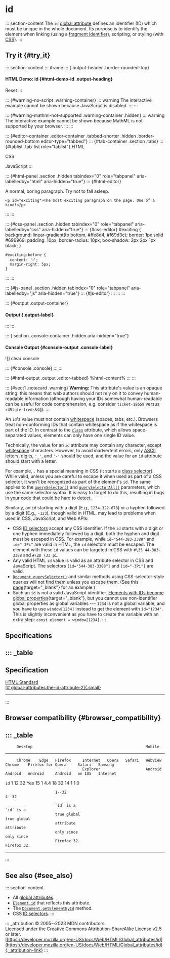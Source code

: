 

# id



::: section-content
The `id` [global attribute](../global_attributes) defines an identifier
(ID) which must be unique in the whole document. Its purpose is to
identify the element when linking (using a [fragment
identifier](https://developer.mozilla.org/en-US/docs/Web/HTTP/Basics_of_HTTP/Identifying_resources_on_the_Web#fragment)),
scripting, or styling (with
[CSS](https://developer.mozilla.org/en-US/docs/Glossary/CSS)).
:::

## Try it {#try_it}

::: section-content
::: iframe
::: {.output-header .border-rounded-top}
#### HTML Demo: id {#html-demo-id .output-heading}

Reset
:::

::: {#warning-no-script .warning-container}
::: warning
The interactive example cannot be shown because JavaScript is disabled.
:::
:::

::: {#warning-mathml-not-supported .warning-container .hidden}
::: warning
The interactive example cannot be shown because MathML is not supported
by your browser.
:::
:::

::: {#editor-container .editor-container .tabbed-shorter .hidden .border-rounded-bottom editor-type="tabbed"}
::: {#tab-container .section .tabs}
::: {#tablist .tab-list role="tablist"}
HTML

CSS

JavaScript
:::

::: {#html-panel .section .hidden tabindex="0" role="tabpanel" aria-labelledby="html" aria-hidden="true"}
::: {#html-editor}
    <p>A normal, boring paragraph. Try not to fall asleep.</p>

    <p id="exciting">The most exciting paragraph on the page. One of a kind!</p>
:::
:::

::: {#css-panel .section .hidden tabindex="0" role="tabpanel" aria-labelledby="css" aria-hidden="true"}
::: {#css-editor}
    #exciting {
      background: linear-gradient(to bottom, #ffe8d4, #f69d3c);
      border: 1px solid #696969;
      padding: 10px;
      border-radius: 10px;
      box-shadow: 2px 2px 1px black;
    }

    #exciting:before {
      content: 'ℹ️';
      margin-right: 5px;
    }
:::
:::

::: {#js-panel .section .hidden tabindex="0" role="tabpanel" aria-labelledby="js" aria-hidden="true"}
::: {#js-editor}
:::
:::
:::

::: {#output .output-container}
#### Output {.output-label}
:::
:::

::: {.section .console-container .hidden aria-hidden="true"}
#### Console Output {#console-output .console-label}

![]
clear console

::: {#console .console}
:::
:::

::: {#html-output .output .editor-tabbed}
%html-content%
:::
:::

::: {#sect1 .notecard .warning}
**Warning:** This attribute\'s value is an opaque string: this means
that web authors should not rely on it to convey human-readable
information (although having your IDs somewhat human-readable can be
useful for code comprehension, e.g. consider `ticket-18659` versus
`r45tgfe-freds&$@`).
:::

An `id`\'s value must not contain
[whitespace](https://developer.mozilla.org/en-US/docs/Glossary/Whitespace)
(spaces, tabs, etc.). Browsers treat non-conforming IDs that contain
whitespace as if the whitespace is part of the ID. In contrast to the
[`class`](../global_attributes#class) attribute, which allows
space-separated values, elements can only have one single ID value.

Technically, the value for an `id` attribute may contain any character,
except
[whitespace](https://developer.mozilla.org/en-US/docs/Glossary/Whitespace)
characters. However, to avoid inadvertent errors, only
[ASCII](https://developer.mozilla.org/en-US/docs/Glossary/ASCII)
letters, digits, `'_'`, and `'-'` should be used, and the value for an
`id` attribute should start with a letter.

For example, `.` has a special meaning in CSS (it starts a [class
selector](https://developer.mozilla.org/en-US/docs/Web/CSS/Class_selectors)).
While valid, unless you are careful to escape it when used as part of a
CSS selector, it won\'t be recognized as part of the element\'s `id`.
The same applies to the
[`querySelector()`](https://developer.mozilla.org/en-US/docs/Web/API/Document/querySelector)
and
[`querySelectorAll()`](https://developer.mozilla.org/en-US/docs/Web/API/Document/querySelectorAll)
parameters, which use the same selector syntax. It is easy to forget to
do this, resulting in bugs in your code that could be hard to detect.

Similarly, an `id` starting with a digit (E.g., `1234-322-678`) or a
hyphen followed by a digit (E.g., `-123`), though valid in HTML, may
lead to problems when used in CSS, JavaScript, and Web APIs:

-   CSS [ID
    selectors](https://developer.mozilla.org/en-US/docs/Web/CSS/ID_selectors)
    accept any CSS identifier. If the `id` starts with a digit or one
    hyphen immediately followed by a digit, both the hyphen and digit
    must be escaped in CSS. For example, while `id="544-383-3388"` and
    `id="-3Pi"` are valid in HTML, the `id` selectors must be escaped.
    The element with these `id` values can be targeted in CSS with
    `#\35 44-383-3388` and `#\2D \33 pi`.
-   Any valid HTML `id` value is valid as an attribute selector in CSS
    and JavaScript. The selectors `[id="544-383-3388"]` and
    `[id="-3Pi"]` are valid.
-   [`Document.querySelector()`](https://developer.mozilla.org/en-US/docs/Web/API/Document/querySelector)
    and similar methods using CSS-selector-style queries will not find
    them unless you escape them. (See this
    [page](https://codepen.io/estelle/pen/jOvzbgb){target="_blank"} for
    an example.)
-   Such an `id` is not a valid JavaScript identifier. [Elements with
    IDs become global
    properties](https://stackoverflow.com/questions/3434278/do-dom-tree-elements-with-ids-become-global-properties){target="_blank"},
    but you cannot use non-identifier global properties as global
    variables --- `1234` is not a global variable, and you have to use
    `window[1234]` instead to get the element with `id="1234"`. This is
    slightly inconvenient as you have to create the variable with an
    extra step: `const element = window[1234]`.
:::

## Specifications

::: _table
  --------------------------------------------------------------------------------------------------------------------------------------
  Specification
  --------------------------------------------------------------------------------------------------------------------------------------
  [HTML Standard\
  [\#
  global-attributes:the-id-attribute-2]{.small}](https://html.spec.whatwg.org/multipage/dom.html#global-attributes:the-id-attribute-2)

  --------------------------------------------------------------------------------------------------------------------------------------
:::

## Browser compatibility {#browser_compatibility}

::: _table
  -----------------------------------------------------------------------------------------------------------------------------
         Desktop                                                  Mobile                                             
  ------ --------- ------ ----------- ---------- ------- -------- --------- --------- ----------- --------- -------- ----------
         Chrome    Edge   Firefox     Internet   Opera   Safari   WebView   Chrome    Firefox for Opera     Safari   Samsung
                                      Explorer                    Android   Android   Android     Android   on IOS   Internet

  `id`   1         12     32          Yes        15      1        4.4       18        32          14        1        1.0
                                                                                                                     
                          1--32                                                       4--32                          
                                                                                                                     
                          `id` is a                                                   `id` is a                      
                          true global                                                 true global                    
                          attribute                                                   attribute                      
                          only since                                                  only since                     
                          Firefox 32.                                                 Firefox 32.                    
  -----------------------------------------------------------------------------------------------------------------------------
:::

## See also {#see_also}

::: section-content
-   All [global attributes](../global_attributes).
-   [`Element.id`](https://developer.mozilla.org/en-US/docs/Web/API/Element/id)
    that reflects this attribute.
-   The
    [`Document.getElementById`](https://developer.mozilla.org/en-US/docs/Web/API/Document/getElementById)
    method.
-   CSS [ID
    selectors](https://developer.mozilla.org/en-US/docs/Web/CSS/ID_selectors).
:::

::: _attribution
© 2005--2023 MDN contributors.\
Licensed under the Creative Commons Attribution-ShareAlike License v2.5
or later.\
[https://developer.mozilla.org/en-US/docs/Web/HTML/Global_attributes/id](https://developer.mozilla.org/en-US/docs/Web/HTML/Global_attributes/id){._attribution-link}
:::
